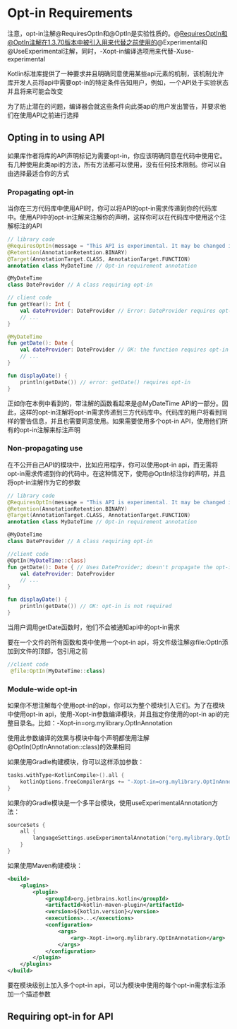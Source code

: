 # Opt-in Requirements
注意，opt-in注解@RequiresOptIn和@OptIn是实验性质的。@RequiresOptIn和@OptIn注解在1.3.70版本中被引入用来代替之前使用的@Experimental和@UseExperimental注解，同时，-Xopt-in编译选项用来代替-Xuse-experimental

Kotlin标准库提供了一种要求并且明确同意使用某些api元素的机制，该机制允许库开发人员将api中需要opt-in的特定条件告知用户，例如，一个API处于实验状态并且将来可能会改变

为了防止潜在的问题，编译器会就这些条件向此类api的用户发出警告，并要求他们在使用API之前进行选择

## Opting in to using API
如果库作者将库的API声明标记为需要opt-in，你应该明确同意在代码中使用它。有几种使用此类api的方法，所有方法都可以使用，没有任何技术限制。你可以自由选择最适合你的方式

### Propagating opt-in
当你在三方代码库中使用API时，你可以将API的opt-in需求传递到你的代码库中。使用API中的opt-in注解来注解你的声明，这样你可以在代码库中使用这个注解标注的API

```kotlin
// library code
@RequiresOptIn(message = "This API is experimental. It may be changed in the future without notice.")
@Retention(AnnotationRetention.BINARY)
@Target(AnnotationTarget.CLASS, AnnotationTarget.FUNCTION)
annotation class MyDateTime // Opt-in requirement annotation

@MyDateTime                            
class DateProvider // A class requiring opt-in

// client code
fun getYear(): Int {  
    val dateProvider: DateProvider // Error: DateProvider requires opt-in
    // ...
}

@MyDateTime
fun getDate(): Date {  
    val dateProvider: DateProvider // OK: the function requires opt-in as well
    // ...
}

fun displayDate() {
    println(getDate()) // error: getDate() requires opt-in
}
```

正如你在本例中看到的，带注解的函数看起来是@MyDateTime API的一部分。因此，这样的opt-in注解将opt-in需求传递到三方代码库中。代码库的用户将看到同样的警告信息，并且也需要同意使用。如果需要使用多个opt-in API，使用他们所有的opt-in注解来标注声明

### Non-propagating use
在不公开自己API的模块中，比如应用程序，你可以使用opt-in api，而无需将opt-in需求传递到你的代码中。在这种情况下，使用@OptIn标注你的声明，并且将opt-in注解作为它的参数

```kotlin
// library code
@RequiresOptIn(message = "This API is experimental. It may be changed in the future without notice.")
@Retention(AnnotationRetention.BINARY)
@Target(AnnotationTarget.CLASS, AnnotationTarget.FUNCTION)
annotation class MyDateTime // Opt-in requirement annotation

@MyDateTime                            
class DateProvider // A class requiring opt-in

//client code
@OptIn(MyDateTime::class)
fun getDate(): Date { // Uses DateProvider; doesn't propagate the opt-in requirement
    val dateProvider: DateProvider
    // ...
}

fun displayDate() {
    println(getDate()) // OK: opt-in is not required
}
```

当用户调用getDate函数时，他们不会被通知api中的opt-in需求

要在一个文件的所有函数和类中使用一个opt-in api，将文件级注解@file:OptIn添加到文件的顶部，包引用之前

```kotlin
//client code
 @file:OptIn(MyDateTime::class)
```

### Module-wide opt-in
如果你不想注解每个使用opt-in的api，你可以为整个模块引入它们。为了在模块中使用opt-in api，使用-Xopt-in参数编译模块，并且指定你使用的opt-in api的完整目录名。比如：-Xopt-in=org.mylibrary.OptInAnnotation

使用此参数编译的效果与模块中每个声明都使用注解@OptIn(OptInAnnotation::class)的效果相同

如果使用Gradle构建模块，你可以这样添加参数：

```kotlin
tasks.withType<KotlinCompile>().all {
    kotlinOptions.freeCompilerArgs += "-Xopt-in=org.mylibrary.OptInAnnotation"
}
```

如果你的Gradle模块是一个多平台模块，使用useExperimentalAnnotation方法：

```kotlin
sourceSets {
    all {
        languageSettings.useExperimentalAnnotation("org.mylibrary.OptInAnnotation")
    }
}
```

如果使用Maven构建模块：

```xml
<build>
    <plugins>
        <plugin>
            <groupId>org.jetbrains.kotlin</groupId>
            <artifactId>kotlin-maven-plugin</artifactId>
            <version>${kotlin.version}</version>
            <executions>...</executions>
            <configuration>
                <args>
                    <arg>-Xopt-in=org.mylibrary.OptInAnnotation</arg>                    
                </args>
            </configuration>
        </plugin>
    </plugins>
</build>
```

要在模块级别上加入多个opt-in api，可以为模块中使用的每个opt-in需求标注添加一个描述参数

## Requiring opt-in for API
